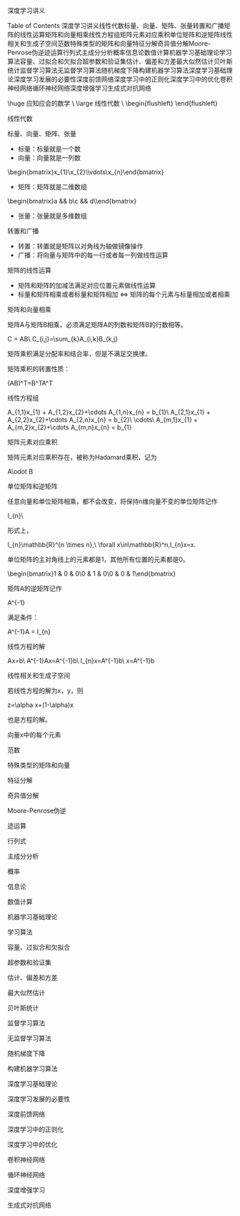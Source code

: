 深度学习讲义

 Table of Contents 深度学习讲义线性代数标量、向量、矩阵、张量转置和广播矩阵的线性运算矩阵和向量相乘线性方程组矩阵元素对应乘积单位矩阵和逆矩阵线性相关和生成子空间范数特殊类型的矩阵和向量特征分解奇异值分解Moore-Penrose伪逆迹运算行列式主成分分析概率信息论数值计算机器学习基础理论学习算法容量、过拟合和欠拟合超参数和验证集估计、偏差和方差最大似然估计贝叶斯统计监督学习算法无监督学习算法随机梯度下降构建机器学习算法深度学习基础理论深度学习发展的必要性深度前馈网络深度学习中的正则化深度学习中的优化卷积神经网络循环神经网络深度增强学习生成式对抗网络 


\huge 应知应会的数学 \\
\large  线性代数 \\
 \begin{flushleft}
 \end{flushleft}


线性代数

标量、向量、矩阵、张量

- 标量：标量就是一个数 
- 向量：向量就是一列数
  
\begin{bmatrix}x_{1}\\x_{2}\\\vdots\\x_{n}\end{bmatrix}

  
- 矩阵：矩阵就是二维数组
  
\begin{bmatrix}a && b\\c && d\\\end{bmatrix}

- 张量：张量就是多维数组

转置和广播

- 转置：转置就是矩阵以对角线为轴做镜像操作
- 广播：将向量与矩阵中的每一行或者每一列做线性运算

矩阵的线性运算

- 矩阵和矩阵的加减法满足对应位置元素做线性运算
- 标量和矩阵相乘或者标量和矩阵相加 <=> 矩阵的每个元素与标量相加或者相乘

矩阵和向量相乘

矩阵A与矩阵B相乘，必须满足矩阵A的列数和矩阵B的行数相等。


C = AB\\
C_{i,j}=\sum_{k}A_{i,k}B_{k,j}


矩阵乘积满足分配率和结合率，但是不满足交换律。

矩阵乘积的转置性质：


(AB)^T=B^TA^T


线性方程组


A_{1,1}x_{1} + A_{1,2}x_{2}+\cdots A_{1,n}x_{n} = b_{1}\\
A_{2,1}x_{1} + A_{2,2}x_{2}+\cdots A_{2,n}x_{n} = b_{2}\\
\cdots\\
A_{m,1}x_{1} + A_{m,2}x_{2}+\cdots A_{m,n}x_{n} = b_{1}




矩阵元素对应乘积

矩阵元素对应乘积存在，被称为Hadamard乘积，记为 


A\odot B


单位矩阵和逆矩阵

任意向量和单位矩阵相乘，都不会改变，将保持n维向量不变的单位矩阵记作


I_{n}\\


形式上，


I_{n}\mathbb{R}^{n \times n},\\
\forall x\in\mathbb{R}^n,I_{n}x=x.


单位矩阵的主对角线上的元素都是1，其他所有位置的元素都是0。


\begin{bmatrix}1 & 0 & 0\\0 & 1 & 0\\0  & 0 & 1\end{bmatrix}


矩阵A的逆矩阵记作


A^{-1}


满足条件：


A^{-1}A = I_{n}


线性方程的解


Ax=b\\
A^{-1}Ax=A^{-1}b\\
I_{n}x=A^{-1}b\\
x=A^{-1}b


线性相关和生成子空间

若线性方程的解为x，y，则


z=\alpha x+(1-\alpha)x


也是方程的解。


向量x中的每个元素


范数

特殊类型的矩阵和向量

特征分解

奇异值分解

Moore-Penrose伪逆

迹运算

行列式

主成分分析

概率

信息论

数值计算

机器学习基础理论

学习算法

容量、过拟合和欠拟合

超参数和验证集

估计、偏差和方差

最大似然估计

贝叶斯统计

监督学习算法

无监督学习算法

随机梯度下降

构建机器学习算法

深度学习基础理论

深度学习发展的必要性

深度前馈网络

深度学习中的正则化

深度学习中的优化

卷积神经网络

循环神经网络

深度增强学习

生成式对抗网络



 
